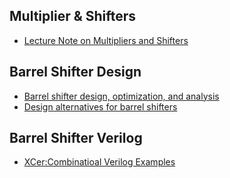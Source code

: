 
## Multiplier & Shifters
 - [Lecture Note on Multipliers and Shifters](http://eacharya.inflibnet.ac.in/data-server/eacharya-documents/53e0c6cbe413016f23443704_INFIEP_33/12/ET/33-12-ET-V1-S1__dsd_unit_4_module_12_multipliers_and_shifters_e-text.pdf)


## Barrel Shifter Design
 - [Barrel shifter design, optimization, and analysis](https://preserve.lehigh.edu/cgi/viewcontent.cgi?article=1714&context=etd)
 - [Design alternatives for barrel shifters](https://www.princeton.edu/~rblee/ELE572Papers/Fall04Readings/Shifter_Schulte.pdf)

## Barrel Shifter Verilog 
 - [XCer:Combinatioal Verilog Examples](http://wakerly.org/DDPP/DDPP4student/Supplementary_sections/XCver.pdf)
